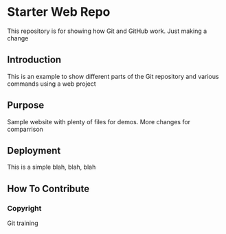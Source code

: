 # Starter Web Repo

This repository is for showing how Git and GitHub work. Just making a change

## Introduction

This is an example to show different parts of the Git repository and various commands using a web project

## Purpose

Sample website with plenty of files for demos. More changes for comparrison

## Deployment

This is a simple blah, blah, blah

## How To Contribute

### Copyright

Git training